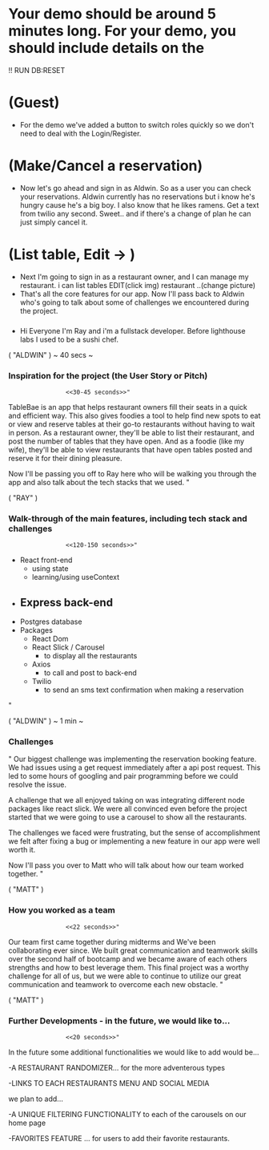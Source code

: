 
# Your demo should be around 5 minutes long. For your demo, you should include details on the

!! RUN DB:RESET


###

# (Guest)
- For the demo we've added a button to switch roles quickly so we don't need to deal with the Login/Register. 

# (Make/Cancel a reservation)
- Now let's go ahead and sign in as Aldwin. So as a user you can check your reservations. Aldwin currently has no reservations but i know he's hungry cause he's a big boy. I also know that he likes ramens. Get a text from twilio any second. Sweet.. and if there's a change of plan he can just simply cancel it.

# (List table, Edit -> )
- Next I'm going to sign in as a restaurant owner, and I can manage my restaurant. i can list tables EDIT(click img) restaurant ..(change picture)
- That's all the core features for our app. Now I'll pass back to Aldwin who's going to talk about some of challenges we encountered during the project.

###

- Hi Everyone I'm Ray and i'm a fullstack developer. Before lighthouse labs I used to be a sushi chef.






















( "ALDWIN" ) ~ 40 secs ~
### Inspiration for the project (the User Story or Pitch)
                    <<30-45 seconds>>"
TableBae is an app that helps restaurant owners fill their seats in a quick and efficient way. This also gives foodies a tool to help find new spots to eat or view and reserve tables at their go-to restaurants without having to wait in person. As a restaurant owner, they'll be able to list their restaurant, and post the number of tables that they have open. And as a foodie (like my wife), they'll be able to view restaurants that have open tables posted and reserve it for their dining pleasure.

Now I'll be passing you off to Ray here who will be walking you through the app and also talk about the tech stacks that we used.
"

( "RAY" )
### Walk-through of the main features, including tech stack and challenges
                    <<120-150 seconds>>"
- React front-end
  - using state
  - learning/using useContext
- Express back-end
  - 
- Postgres database
- Packages
  - React Dom
  - React Slick / Carousel
    - to display all the restaurants
  - Axios
    - to call and post to back-end
  - Twilio 
    - to send an sms text confirmation when making a reservation

"


( "ALDWIN" ) ~ 1 min ~
### Challenges
"
Our biggest challenge was implementing the reservation booking feature. We had issues using a get request immediately after a api post request. This led to some hours of googling and pair programming before we could resolve the issue.

A challenge that we all enjoyed taking on was integrating different node packages like react slick. We were all convinced even before the project started that we were going to use a carousel to show all the restaurants.

The challenges we faced were frustrating, but the sense of accomplishment we felt after fixing a bug or implementing a new feature in our app were well worth it.


Now I'll pass you over to Matt who will talk about how our team worked together.
"


( "MATT" )
### How you worked as a team
                    <<22 seconds>>"
Our team first came together during midterms and We've been collaborating ever since. We built great communication and teamwork skills over the second half of bootcamp and we became aware of each others strengths and how to best leverage them. This final project was a worthy challenge for all of us, but we were able to continue to utilize our great communication and teamwork to overcome each new obstacle.
"


( "MATT" )
### Further Developments - in the future, we would like to...
                    <<20 seconds>>"


In the future some additional functionalities we would like to add would be... 

-A RESTAURANT RANDOMIZER... for the more adventerous types

-LINKS TO EACH RESTAURANTS MENU AND SOCIAL MEDIA


we plan to add...

-A UNIQUE FILTERING FUNCTIONALITY to each of the carousels on our home page

-FAVORITES FEATURE ... for users to add their favorite restaurants.